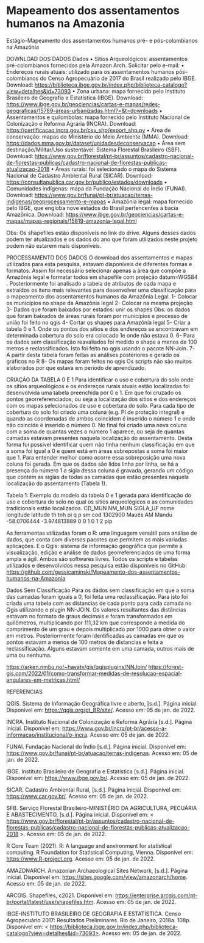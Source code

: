 # Mapeamento dos assentamentos humanos na Amazonia
 Estágio-Mapeamento dos assentamentos humanos pré- e pós-colombianos na Amazônia
 
DOWNLOAD DOS DADOS
Dados
•	Sítios Arqueológicos: assentamentos pré-colombianos fornecidos pela Amazon Arch.  Solicitar pelo e-mail:
•	Endereços rurais atuais: utilizado para os assentamentos humanos pós-colombianos do Censo Agropecuário de 2017 do Brasil realizado pelo IBGE. Download: https://biblioteca.ibge.gov.br/index.php/biblioteca-catalogo?view=detalhes&id=73093 
•	Zona urbana: mapa fornecido pelo Instituto Brasileiro de Geografia e Estatística (IBGE). Download: https://www.ibge.gov.br/geociencias/cartas-e-mapas/redes-geograficas/15789-areas-urbanizadas.html?=&t=downloads 
•	Assentamentos e quilombolas: mapa fornecido pelo Instituto Nacional de Colonização e Reforma Agrária (INCRA). Download: https://certificacao.incra.gov.br/csv_shp/export_shp.py 
•	Área de conservação: mapas do Ministério do Meio Ambiente (MMA). Download: https://dados.mma.gov.br/dataset/unidadesdeconservacao 
•	Área sem destinação/Militar/Uso sustentável: Sistema Florestal Brasileiro (SBF). Download: https://www.gov.br/florestal/pt-br/assuntos/cadastro-nacional-de-florestas-publicas/cadastro-nacional-de-florestas-publicas-atualizacao-2018 
•	Áreas rurais: foi selecionado o mapa do Sistema Nacional de Cadastro Ambiental Rural (SICAR).  Download: https://consultapublica.car.gov.br/publico/estados/downloads 
•	Comunidades indígenas: mapa da Fundação Nacional do Índio (FUNAI). Download: https://www.gov.br/funai/pt-br/atuacao/terras-indigenas/geoprocessamento-e-mapas 
•	Amazônia legal: mapa fornecido pelo  IBGE, que engloba nove estados do Brasil pertencentes à bacia Amazônica. Download: https://www.ibge.gov.br/geociencias/cartas-e-mapas/mapas-regionais/15819-amazonia-legal.html 

Obs: Os shapefiles estão disponíveis no link do drive. Alguns desses dados podem ter atualizados e os dados do ano que foram utilizados neste projeto podem não estarem mais disponíveis.

PROCESSAMENTO DOS DADOS
O download dos assentamentos e mapas utilizados para esta pesquisa, estavam disponíveis de diferentes formas e formatos. Assim foi necessário selecionar apenas a área que compõe a Amazônia legal e formatar todos em shapefile  com projeção datum=WGS84 . Posteriormente foi analisado a tabela de atributos de cada mapa e extraídos os itens mais relevantes para desenvolver uma classificação para o mapeamento dos assentamentos humanos da Amazônia Legal.
1-	Colocar os municípios no shape da Amazônia legal
2-	Colocar na mesma projeção  
3-	Dados que foram baixados por estados: unir os shapes
Obs: os dados que foram baixados de áreas rurais foram por municípios e processo de união foi feito no qgis
4-	Cortar os shapes para Amazônia legal 
5-	Criar a tabela 0 e 1. Onde os pontos dos sítios e dos endereços se encontravam em determinada cobertura do solo era colocado 1e onde não estava 0.
6-	Para os dados sem classificação reavaliados foi medido o shape a menos de 100 metros e reclassificados. Isto foi feito no qgis  usando o pacote NN-Join.
7-	A partir desta tabela foram feitas as análises posteriores e gerado os gráficos no R
8-	Os mapas foram feitos no qgis 
Os scripts não são muitos elaborados por que estava em período de aprendizado.

CRIAÇÃO DA TABELA 0 E 1
Para identificar o uso e cobertura do solo onde os sítios arqueológicos e os endereços rurais atuais estão localizadas foi desenvolvida uma tabela preenchida por 0 e 1. Em que foi cruzado os pontos georreferenciados, ou seja a localização dos sítios e dos endereços com os mapas selecionados de uso e cobertura do solo.
 Para cada tipo de cobertura do solo foi criado uma coluna (e.g. PI de proteção integral) e quando as coordenadas de ambos coincidem é inserido o número 1 e onde não coincide é inserido o número 0. No final foi criado uma nova coluna com a soma de quantas vezes o número 1 aparece, ou seja de quantas camadas estavam presentes naquela localização do assentamento. Desta forma foi possível identificar quem não tinha nenhum classificação em que a soma foi igual a 0 e quem está em áreas sobrepostas a soma foi maior que 1.
 Para entender melhor como ocorre essa sobreposição uma nova coluna foi gerada. Em que os dados são lidos linha por linha, se há a presença do número 1 a sigla dessa coluna é gravada, gerando um código que contém as siglas de todas as camadas que estão presentes naquela localização do assentamento (Tabela 1). 

Tabela 1: Exemplo do modelo da tabela 0 e 1 gerada para identificação do uso e cobertura do solo no qual os sítios arqueológicos e as comunidades tradicionais estão localizados.
CD_MUN	NM_MUN	SIGLA_UF	nome	longitude	latitude	th	tnh	pi	q	p	sm	cod
1302900	Maués	AM	Mandu	-58.0706444	-3.974813889	 0	 0	1	 0	1	2	pip
 
 As ferramentas utilizadas foram o R: uma linguagem versátil para análise de dados, que conta com diversos pacotes que permitem as mais variadas aplicações. E o  Qgis: sistema de informação geográfica que permite a visualização, edição e análise de dados georreferenciados de uma forma ampla e ágil. Ambos são softwares livres.
Todos os scripts e tabelas utilizados e desenvolvidos nessa pesquisa estão disponíveis no GitHub: https://github.com/gessicaminski/Mapeamento-dos-assentamentos-humanos-na-Amazonia 

Dados Sem Classificação 
Para os dados sem classificação em que a soma das camadas foram iguais a 0, foi feita uma reclassificação. Para isto foi criada uma tabela com as distancias de cada ponto para cada camada no Qgis utilizando o plugin NN-JOIN. Os valores resultantes das distâncias estavam no formato de graus decimais e foram transformados em quilômetros, multiplicando por 111,32 km que corresponde a medida do comprimento de um grau e depois multiplicado por 1000 para obter o valor em metros. Posteriormente foram identificadas as camadas em que os pontos estavam a menos de 100 metros de distancias e feita a reclassificação. Alguns estavam somente  em uma camada, outros mais de uma ou nenhuma. 

https://arken.nmbu.no/~havatv/gis/qgisplugins/NNJoin/
https://forest-gis.com/2022/01/como-transformar-medidas-de-resolucao-espacial-angulares-em-metricas.html/

REFERENCIAS 

QGIS. Sistema de Informação Geográfica livre e aberto, [s.d.]. Página inicial. Disponível em: <https://qgis.org/pt_BR/site/>. Acesso em: 05 de jan. de 2022.

INCRA. Instituto Nacional de Colonização e Reforma Agrária [s.d.]. Página inicial. Disponível em: <https://www.gov.br/incra/pt-br/acesso-a-informacao/institucional/o-incra>. Acesso em: 05 de jan. de 2022.

FUNAI. Fundação Nacional do Índio [s.d.]. Página inicial. Disponível em: <https://www.gov.br/funai/pt-br/atuacao/terras-indigenas>. Acesso em: 05 de jan. de 2022.

IBGE. Instituto Brasileiro de Geografia e Estatística [s.d.]. Página inicial. Disponível em: <https://www.ibge.gov.br/>. Acesso em: 05 de jan. de 2022.

SICAR. Cadastro Ambiental Rural, [s.d.]. Página inicial. Disponível em: <https://www.car.gov.br/>. Acesso em: 05 de jan. de 2022.


SFB. Serviço Florestal Brasileiro-MINISTÉRIO DA AGRICULTURA, PECUÁRIA E ABASTECIMENTO, [s.d.]. Página inicial. Disponível em: < https://www.gov.br/florestal/pt-br/assuntos/cadastro-nacional-de-florestas-publicas/cadastro-nacional-de-florestas-publicas-atualizacao-2018 >. Acesso em: 05 de jan. de 2022.


R Core Team (2021). R: A language and environment for statistical computing. R Foundation for Statistical Computing, Vienna. Disponível em: <https://www.R-project.org>. Acesso em: 05 de jan. de 2022.



AMAZONARCH. Amazonian Archaeological Sites Network, [s.d.]. Página inicial. Disponível em: <https://sites.google.com/view/amazonarch/home>. Acesso em: 05 de jan. de 2022.


ARCGIS. Shapefiles, c2021. Disponível em: <https://enterprise.arcgis.com/pt-br/portal/latest/use/shapefiles.htm>. Acesso em: 05 de jan. de 2022.


IBGE-INSTITUTO BRASILEIRO DE GEOGRAFIA E ESTATÍSTICA.
Censo Agropecuário 2017: Resultados Preliminares. Rio de Janeiro, 2018a. 108p.
Disponível em: < https://biblioteca.ibge.gov.br/index.php/biblioteca-catalogo?view=detalhes&id=73093>. Acesso em: 05 de jan. de 2022.
